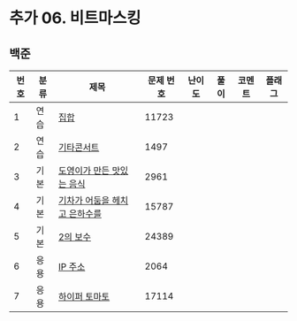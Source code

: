 # 추가 06. 비트마스킹


## 백준
| 번호 | 분류 | 제목                                                   | 문제 번호 | 난이도 | 풀이   | 코멘트 | 플래그 |
|----|-----|------------------------------------------------------|-----|-----|-------|-----|---|
| 1  | 연습 | [집합](https://www.acmicpc.net/problem/11723)             | 11723 |     |  |    |  |
| 2  | 연습 | [기타콘서트](https://www.acmicpc.net/problem/1497)         | 1497  |     |  |    |  |
| 3  | 기본 | [도영이가 만든 맛있는 음식](https://www.acmicpc.net/problem/2961) | 2961  |     |  |    |  |
| 4  | 기본 | [기차가 어둠을 헤치고 은하수를](https://www.acmicpc.net/problem/15787) | 15787 |     |  |    |  |
| 5  | 기본 | [2의 보수](https://www.acmicpc.net/problem/24389)          | 24389 |     |  |    |  |
| 6  | 응용 | [IP 주소](https://www.acmicpc.net/problem/2064)            | 2064  |     |  |    |  |
| 7  | 응용 | [하이퍼 토마토](https://www.acmicpc.net/problem/17114)       | 17114 |     |  |    |  |

